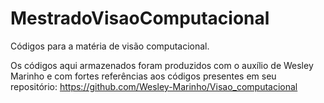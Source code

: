 # MestradoVisaoComputacional

Códigos para a matéria de visão computacional.

Os códigos aqui armazenados foram produzidos com o auxílio de Wesley Marinho e com fortes referências aos códigos presentes em seu repositório: https://github.com/Wesley-Marinho/Visao_computacional
